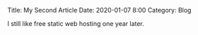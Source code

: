 Title: My Second Article
Date: 2020-01-07 8:00
Category: Blog

I still like free static web hosting one year later.

